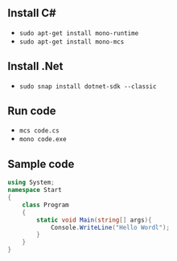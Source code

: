 ## Install C#

- `sudo apt-get install mono-runtime`
- `sudo apt-get install mono-mcs`

## Install .Net
- `sudo snap install dotnet-sdk --classic`

## Run code
- `mcs code.cs`
- `mono code.exe`


## Sample code

```cs
using System;
namespace Start
{
    class Program
    {
        static void Main(string[] args){
            Console.WriteLine("Hello Wordl");
        }
    }
}
```

